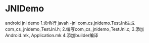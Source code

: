 # JNIDemo
android jni demo
1.命令行 javah -jni com.cs.jnidemo.TestJni生成com_cs_jnidemo_TestJni.h;
2.编写com_cs_jnidemo_TestJni.c;
3.添加Android.mk, Application.mk
4.添加builder编译

